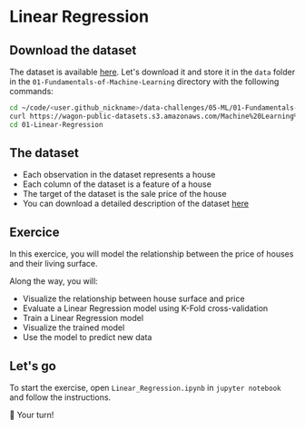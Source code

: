 # Linear Regression

## Download the dataset

The dataset is available [here](https://wagon-public-datasets.s3.amazonaws.com/Machine%20Learning%20Datasets/ML_Houses_dataset.csv). Let's download it and store it in the `data` folder in the `01-Fundamentals-of-Machine-Learning` directory with the following commands:

```bash
cd ~/code/<user.github_nickname>/data-challenges/05-ML/01-Fundamentals-of-Machine-Learning
curl https://wagon-public-datasets.s3.amazonaws.com/Machine%20Learning%20Datasets/ML_Houses_dataset.csv > data/houses.csv
cd 01-Linear-Regression
```

## The dataset

- Each observation in the dataset represents a house
- Each column of the dataset is a feature of a house
- The target of the dataset is the sale price of the house
- You can download a detailed description of the dataset [here](https://wagon-public-datasets.s3.amazonaws.com/Machine%20Learning%20Datasets/ML_Houses_dataset_description.txt)


## Exercice

In this exercice, you will model the relationship between the price of houses and their living surface.

Along the way, you will:

- Visualize the relationship between house surface and price
- Evaluate a Linear Regression model using K-Fold cross-validation
- Train a Linear Regression model
- Visualize the trained model
- Use the model to predict new data

## Let's go

To start the exercise, open `Linear_Regression.ipynb` in `jupyter notebook` and follow the instructions.

🚀 Your turn!
